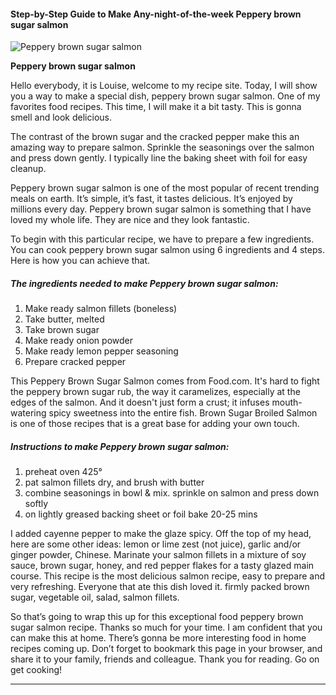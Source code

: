             

#### Step-by-Step Guide to Make Any-night-of-the-week Peppery brown sugar salmon

![Peppery brown sugar salmon](https://img-global.cpcdn.com/recipes/45034110/751x532cq70/peppery-brown-sugar-salmon-recipe-main-photo.jpg)

**Peppery brown sugar salmon**

Hello everybody, it is Louise, welcome to my recipe site. Today, I will show you a way to make a special dish, peppery brown sugar salmon. One of my favorites food recipes. This time, I will make it a bit tasty. This is gonna smell and look delicious.

The contrast of the brown sugar and the cracked pepper make this an amazing way to prepare salmon. Sprinkle the seasonings over the salmon and press down gently. I typically line the baking sheet with foil for easy cleanup.

Peppery brown sugar salmon is one of the most popular of recent trending meals on earth. It’s simple, it’s fast, it tastes delicious. It’s enjoyed by millions every day. Peppery brown sugar salmon is something that I have loved my whole life. They are nice and they look fantastic.

To begin with this particular recipe, we have to prepare a few ingredients. You can cook peppery brown sugar salmon using 6 ingredients and 4 steps. Here is how you can achieve that.

##### The ingredients needed to make Peppery brown sugar salmon:

1.  Make ready salmon fillets (boneless)
2.  Take butter, melted
3.  Take brown sugar
4.  Make ready onion powder
5.  Make ready lemon pepper seasoning
6.  Prepare cracked pepper

This Peppery Brown Sugar Salmon comes from Food.com. It's hard to fight the peppery brown sugar rub, the way it caramelizes, especially at the edges of the salmon. And it doesn't just form a crust; it infuses mouth-watering spicy sweetness into the entire fish. Brown Sugar Broiled Salmon is one of those recipes that is a great base for adding your own touch.

##### Instructions to make Peppery brown sugar salmon:

1.  preheat oven 425°
2.  pat salmon fillets dry, and brush with butter
3.  combine seasonings in bowl & mix. sprinkle on salmon and press down softly
4.  on lightly greased backing sheet or foil bake 20-25 mins

I added cayenne pepper to make the glaze spicy. Off the top of my head, here are some other ideas: lemon or lime zest (not juice), garlic and/or ginger powder, Chinese. Marinate your salmon fillets in a mixture of soy sauce, brown sugar, honey, and red pepper flakes for a tasty glazed main course. This recipe is the most delicious salmon recipe, easy to prepare and very refreshing. Everyone that ate this dish loved it. firmly packed brown sugar, vegetable oil, salad, salmon fillets.

So that’s going to wrap this up for this exceptional food peppery brown sugar salmon recipe. Thanks so much for your time. I am confident that you can make this at home. There’s gonna be more interesting food in home recipes coming up. Don’t forget to bookmark this page in your browser, and share it to your family, friends and colleague. Thank you for reading. Go on get cooking!

* * *